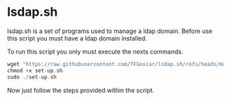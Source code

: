 # lsdap.sh
lsdap.sh is a set of programs used to manage a ldap domain.
Before use this script you must have a ldap domain installed.

To run this script you only must execute the nexts commands.
```c
wget "https://raw.githubusercontent.com/TFGoscar/lsdap.sh/refs/heads/main/set-up.sh"
chmod +x set-up.sh
sudo ./set-up.sh
```
Now just follow the steps provided within the script.
